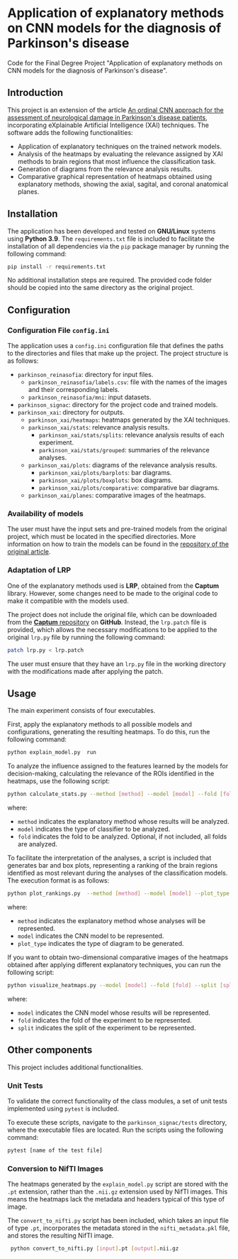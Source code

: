 # Application of explanatory methods on CNN models for the diagnosis of Parkinson's disease
Code for the Final Degree Project "Application of explanatory methods on CNN models for the diagnosis of Parkinson's disease".


## Introduction
This project is an extension of the article [An ordinal CNN approach for the assessment of neurological damage in Parkinson's disease patients](https://github.com/ayrna/ordinal-cnn-parkinsons), incorporating eXplainable Artificial Intelligence (XAI) techniques. The software adds the following functionalities:
- Application of explanatory techniques on the trained network models.
- Analysis of the heatmaps by evaluating the relevance assigned by XAI methods to brain regions that most influence the classification task.
- Generation of diagrams from the relevance analysis results.
- Comparative graphical representation of heatmaps obtained using explanatory methods, showing the axial, sagital, and coronal anatomical planes.


## Installation
The application has been developed and tested on **GNU/Linux** systems using **Python 3.9**. The `requirements.txt` file is included to facilitate the installation of all dependencies via the `pip` package manager by running the following command:
```bash
pip install -r requirements.txt
```
No additional installation steps are required. The provided code folder should be copied into the same directory as the original project.


## Configuration

### Configuration File `config.ini`
The application uses a `config.ini` configuration file that defines the paths to the directories and files that make up the project. The project structure is as follows:
-  `parkinson_reinasofia`: directory for input files.
    -  `parkinson_reinasofia/labels.csv`: file with the names of the images and their corresponding labels.
    -  `parkinson_reinasofia/mni`: input datasets.
-  `parkinson_signac`: directory for the project code and trained models.
-  `parkinson_xai`: directory for outputs.
    -  `parkinson_xai/heatmaps`: heatmaps generated by the XAI techniques.
    -  `parkinson_xai/stats`: relevance analysis results.
       -  `parkinson_xai/stats/splits`: relevance analysis results of each experiment.
       -  `parkinson_xai/stats/grouped`: summaries of the relevance analyses.
    -  `parkinson_xai/plots`: diagrams of the relevance analysis results.
        -  `parkinson_xai/plots/barplots`: bar diagrams.
        -  `parkinson_xai/plots/boxplots`: box diagrams.
        -  `parkinson_xai/plots/comparative`: comparative bar diagrams.
    -  `parkinson_xai/planes`: comparative images of the heatmaps.

### Availability of models
The user must have the input sets and pre-trained models from the original project, which must be located in the specified directories. More information on how to train the models can be found in the [repository of the original article](https://github.com/ayrna/ordinal-cnn-parkinsons).

### Adaptation of LRP
One of the explanatory methods used is **LRP**, obtained from the **Captum** library. However, some changes need to be made to the original code to make it compatible with the models used.

The project does not include the original file, which can be downloaded from the [**Captum** repository](https://github.com/pytorch/captum/blob/master/captum/attr/_core/lrp.py) on **GitHub**. Instead, the `lrp.patch` file is provided, which allows the necessary modifications to be applied to the original `lrp.py` file by running the following command:
```bash
patch lrp.py < lrp.patch
```

The user must ensure that they have an `lrp.py` file in the working directory with the modifications made after applying the patch.


## Usage
The main experiment consists of four executables.

First, apply the explanatory methods to all possible models and configurations, generating the resulting heatmaps. To do this, run the following command:
```bash
python explain_model.py  run
```

To analyze the influence assigned to the features learned by the models for decision-making, calculating the relevance of the ROIs identified in the heatmaps, use the following script:
```bash
python calculate_stats.py --method [method] --model [model] --fold [fold]
```
where:
-  `method` indicates the explanatory method whose results will be analyzed.
-  `model` indicates the type of classifier to be analyzed.
-  `fold` indicates the fold to be analyzed. Optional, if not included, all folds are analyzed.

To facilitate the interpretation of the analyses, a script is included that generates bar and box plots, representing a ranking of the brain regions identified as most relevant during the analyses of the classification models. The execution format is as follows:
```bash
python plot_rankings.py  --method [method] --model [model] --plot_type [plot_type]
```
where:
-   `method` indicates the explanatory method whose analyses will be represented.
-   `model` indicates the CNN model to be represented.
-   `plot_type` indicates the type of diagram to be generated.
  
If you want to obtain two-dimensional comparative images of the heatmaps obtained after applying different explanatory techniques, you can run the following script:

```bash
python visualize_heatmaps.py --model [model] --fold [fold] --split [split]
```
where:
-   `model` indicates the CNN model whose results will be represented.
-   `fold` indicates the fold of the experiment to be represented.
-   `split` indicates the split of the experiment to be represented.


## Other components
This project includes additional functionalities.

### Unit Tests
To validate the correct functionality of the class modules, a set of unit tests implemented using `pytest` is included.

To execute these scripts, navigate to the `parkinson_signac/tests` directory, where the executable files are located. Run the scripts using the following command:
```bash
pytest [name of the test file]
```

### Conversion to NifTI Images
The heatmaps generated by the `explain_model.py` script are stored with the `.pt` extension, rather than the `.nii.gz` extension used by NifTI images. This means the heatmaps lack the metadata and headers typical of this type of image.

The `convert_to_nifti.py` script has been included, which takes an input file of type `.pt`, incorporates the metadata stored in the `nifti_metadata.pkl` file, and stores the resulting NifTI image.
```bash
 python convert_to_nifti.py [input].pt [output].nii.gz
```

